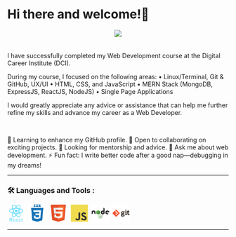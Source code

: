 # Hi there and welcome!👋

<div id="header" align="center">
  <img src="https://media.giphy.com/media/M9gbBd9nbDrOTu1Mqx/giphy.gif" width="200"/>
</div>
<br>

I have successfully completed my Web Development course at the Digital Career Institute (DCI).

During my course, I focused on the following areas:
	•	Linux/Terminal, Git & GitHub, UX/UI
	•	HTML, CSS, and JavaScript
	•	MERN Stack (MongoDB, ExpressJS, ReactJS, NodeJS)
	•	Single Page Applications

I would greatly appreciate any advice or assistance that can help me further refine my skills and advance my career as a Web Developer.

</br>

🌱 Learning to enhance my GitHub profile.
👯 Open to collaborating on exciting projects.
🤔 Looking for mentorship and advice.
💬 Ask me about web development.
⚡ Fun fact: I write better code after a good nap—debugging in my dreams!

--------------------------------------------------

### :hammer_and_wrench: Languages and Tools :

<div>
  <img src="https://github.com/devicons/devicon/blob/master/icons/react/react-original-wordmark.svg" title="React" alt="React" width="40" height="40"/>&nbsp;
  <img src="https://github.com/devicons/devicon/blob/master/icons/css3/css3-plain-wordmark.svg"  title="CSS3" alt="CSS" width="40" height="40"/>&nbsp;
  <img src="https://github.com/devicons/devicon/blob/master/icons/html5/html5-original.svg" title="HTML5" alt="HTML" width="40" height="40"/>&nbsp;
  <img src="https://github.com/devicons/devicon/blob/master/icons/javascript/javascript-original.svg" title="JavaScript" alt="JavaScript" width="40" height="40"/>&nbsp;
  <img src="https://github.com/devicons/devicon/blob/master/icons/nodejs/nodejs-original-wordmark.svg" title="NodeJS" alt="NodeJS" width="40" height="40"/>&nbsp;
  <img src="https://github.com/devicons/devicon/blob/master/icons/git/git-original-wordmark.svg" title="Git" **alt="Git" width="40" height="40"/>
</div>


--- 
